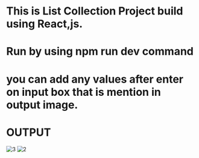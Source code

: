# This is List Collection Project build using React,js.
# Run by using npm run dev command
# you can add any values after enter on input box that is mention in output image.
# OUTPUT
![3](https://github.com/user-attachments/assets/2a41e373-0ada-4969-aa2b-364df0fe4793)
![2](https://github.com/user-attachments/assets/61b7bfe9-0ad9-4d85-bebc-b5dc89e8d7e3)
